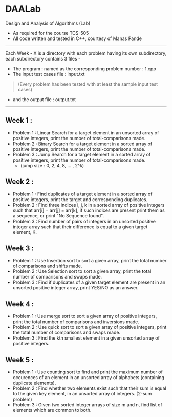 # DAALab
Design and Analysis of Algorithms (Lab)

* As required for the course TCS-505 
* All code written and tested in C++, courtesy of Manas Pande

***
Each Week - X is a directory with each problem having its own subdirectory,
each subdirectory contains 3 files - 
* The program : named as the corresponding problem number : 1.cpp
* The input test cases file : input.txt 
> (Every problem has been tested with at least the sample input test cases)
* and the output file : output.txt
***

## Week 1 : 
- Problem 1 : Linear Search for a target element in an unsorted array of positive integers, print the number of total-comparisons made.
- Problem 2 : Binary Search for a target element in a sorted array of positive integers, print the number of total-comparisons made.
- Problem 3 : Jump Search for a target element in a sorted array of positive integers, print the number of total-comparisons made. 
  - (jump size : 0, 2, 4, 8, ... , 2^k)
## Week 2 :
- Problem 1 : Find duplicates of a target element in a sorted array of positive integers, print the target and corresponding duplicates.
- Problem 2 : Find three indices i, j, k in a sorted array of positive integers such that arr[i] + arr[j] = arr[k], if such indices are present print them as a sequence, or print "No Sequence found".
- Problem 3 : Find number of pairs of integers in an unsorted positive integer array such that their difference is equal to a given target element, K.

## Week 3 :
- Problem 1 : Use Insertion sort to sort a given array, print the total number of comparisons and shifts made.
- Problem 2 : Use Selection sort to sort a given array, print the total number of comparisons and swaps made.
- Problem 3 : Find if duplicates of a given target element are present in an unsorted positive integer array, print YES/NO as an answer.

## Week 4 :
- Problem 1 : Use merge sort to sort a given array of positive integers, print the total number of comparisons and inversions made.
- Problem 2 : Use quick sort to sort a given array of positive integers, print the total number of comparisons and swaps made.
- Problem 3 : Find the kth smallest element in a given unsorted array of positive integers.

## Week 5 :
- Problem 1 : Use counting sort to find and print the maximum number of occurences of an element in an unsorted array of alphabets (containing duplicate elements).
- Problem 2 : Find whether two elements exist such that their sum is equal to the given key element, in an unsorted array of integers. (2-sum problem)
- Problem 3 : Given two sorted integer arrays of size m and n, find list of elements which are common to both.
